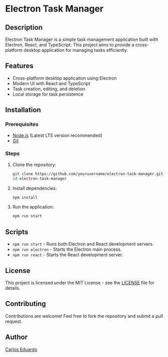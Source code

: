 # Electron Task Manager

## Description

Electron Task Manager is a simple task management application built with Electron, React, and TypeScript. This project aims to provide a cross-platform desktop application for managing tasks efficiently.

## Features

-   Cross-platform desktop application using Electron
-   Modern UI with React and TypeScript
-   Task creation, editing, and deletion
-   Local storage for task persistence

## Installation

### Prerequisites

-   [Node.js](https://nodejs.org/) (Latest LTS version recommended)
-   [Git](https://git-scm.com/)

### Steps

1. Clone the repository:
    ```sh
    git clone https://github.com/yourusername/electron-task-manager.git
    cd electron-task-manager
    ```
2. Install dependencies:
    ```sh
    npm install
    ```
3. Run the application:
    ```sh
    npm run start
    ```

## Scripts

-   `npm run start` - Runs both Electron and React development servers.
-   `npm run electron` - Starts the Electron main process.
-   `npm run react` - Starts the React development server.

## License

This project is licensed under the MIT License - see the [LICENSE](LICENSE) file for details.

## Contributing

Contributions are welcome! Feel free to fork the repository and submit a pull request.

## Author

[Carlos Eduardo](https://github.com/carlosecosmesilva)
